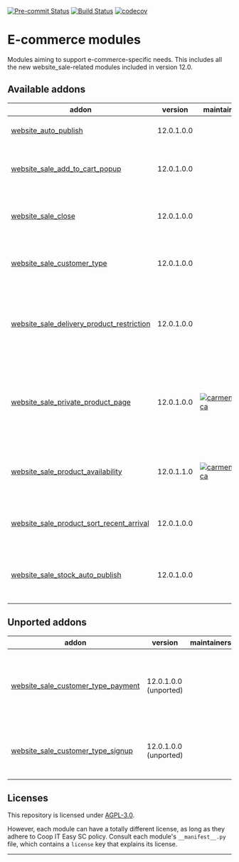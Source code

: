 
<!-- /!\ Non OCA Context : Set here the badge of your runbot / runboat instance. -->
[![Pre-commit Status](https://github.com/coopiteasy/cie-e-commerce/actions/workflows/pre-commit.yml/badge.svg?branch=12.0)](https://github.com/coopiteasy/cie-e-commerce/actions/workflows/pre-commit.yml?query=branch%3A12.0)
[![Build Status](https://github.com/coopiteasy/cie-e-commerce/actions/workflows/test.yml/badge.svg?branch=12.0)](https://github.com/coopiteasy/cie-e-commerce/actions/workflows/test.yml?query=branch%3A12.0)
[![codecov](https://codecov.io/gh/coopiteasy/cie-e-commerce/branch/12.0/graph/badge.svg)](https://codecov.io/gh/coopiteasy/cie-e-commerce)
<!-- /!\ Non OCA Context : Set here the badge of your translation instance. -->

<!-- /!\ do not modify above this line -->

# E-commerce modules

Modules aiming to support e-commerce-specific needs. This includes all the new website_sale-related modules included in version 12.0.

<!-- /!\ do not modify below this line -->

<!-- prettier-ignore-start -->

[//]: # (addons)

Available addons
----------------
addon | version | maintainers | summary
--- | --- | --- | ---
[website_auto_publish](website_auto_publish/) | 12.0.1.0.0 |  | Base module for automatic (un)publishing
[website_sale_add_to_cart_popup](website_sale_add_to_cart_popup/) | 12.0.1.0.0 |  | Always show the add to cart popup in the e-commerce.
[website_sale_close](website_sale_close/) | 12.0.1.0.0 |  | Allow to close the website for a moment and reopen it when needed.
[website_sale_customer_type](website_sale_customer_type/) | 12.0.1.0.0 |  | Let customer choose his type when accessing the e-commerce
[website_sale_delivery_product_restriction](website_sale_delivery_product_restriction/) | 12.0.1.0.0 |  | Allow some product to be shipped only by some delivery carrier and also on eCommerce.
[website_sale_private_product_page](website_sale_private_product_page/) | 12.0.1.0.0 | [![carmenbianca](https://github.com/carmenbianca.png?size=30px)](https://github.com/carmenbianca) | Allow users to access an e-commerce product page via a private URL even when the product is not published.
[website_sale_product_availability](website_sale_product_availability/) | 12.0.1.1.0 | [![carmenbianca](https://github.com/carmenbianca.png?size=30px)](https://github.com/carmenbianca) | Display the quantity of products available on the product overview.
[website_sale_product_sort_recent_arrival](website_sale_product_sort_recent_arrival/) | 12.0.1.0.0 |  | Let sort product on e-commerce by most recent arrival date.
[website_sale_stock_auto_publish](website_sale_stock_auto_publish/) | 12.0.1.0.0 |  | Allows the automatic (un)publishing of products according to the stock level


Unported addons
---------------
addon | version | maintainers | summary
--- | --- | --- | ---
[website_sale_customer_type_payment](website_sale_customer_type_payment/) | 12.0.1.0.0 (unported) |  | Restrict acquirers that a Customer Type can use on the e-commerce.
[website_sale_customer_type_signup](website_sale_customer_type_signup/) | 12.0.1.0.0 (unported) |  | Restrict Customer Type Signup on E-commerce

[//]: # (end addons)

<!-- prettier-ignore-end -->

## Licenses

This repository is licensed under [AGPL-3.0](LICENSE).

However, each module can have a totally different license, as long as they adhere to Coop IT Easy SC
policy. Consult each module's `__manifest__.py` file, which contains a `license` key
that explains its license.

----
<!-- /!\ Non OCA Context : Set here the full description of your organization. -->

